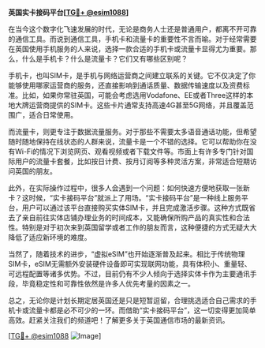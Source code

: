 **英国实卡接码平台[[TG💪+ @esim1088](https://t.me/s/esim1088)]**

在当今这个数字化飞速发展的时代，无论是商务人士还是普通用户，都离不开可靠的通信工具。而说到通信工具，手机卡和流量卡的重要性不言而喻。对于经常需要在英国使用手机服务的人来说，选择一款合适的手机卡或流量卡显得尤为重要。那么，什么是手机卡？什么是流量卡？它们又有哪些区别呢？

手机卡，也叫SIM卡，是手机与网络运营商之间建立联系的关键。它不仅决定了你能够使用哪家运营商的服务，还直接影响到通话质量、数据传输速度以及资费标准。比如，如果你常驻英国，可能会考虑选用Vodafone、EE或者Three这样的本地大牌运营商提供的SIM卡。这些卡片通常支持高速4G甚至5G网络，并且覆盖范围广，适合日常使用。

而流量卡，则更专注于数据流量服务。对于那些不需要太多语音通话功能，但希望随时随地保持在线状态的人群来说，流量卡是一个不错的选择。它可以帮助你在没有Wi-Fi的情况下浏览网页、观看视频或者下载文件等。市面上有许多专门针对国际用户的流量卡套餐，比如按日计费、按月订阅等多种灵活方案，非常适合短期访问英国的朋友。

此外，在实际操作过程中，很多人会遇到一个问题：如何快速方便地获取一张新卡？这时候，“实卡接码平台”就派上了用场。“实卡接码平台”是一种线上服务平台，用户可以通过该平台直接购买实体SIM卡，并且完成激活步骤。这种方式既省去了亲自前往实体店铺办理业务的时间成本，又能确保所购产品的真实性和合法性。特别是对于初次来到英国留学或者工作的朋友而言，这种便捷的方式无疑大大降低了适应新环境的难度。

当然了，随着技术的进步，“虚拟eSIM”也开始逐渐普及起来。相比于传统物理SIM卡，eSIM无需额外安装硬件设备即可实现联网功能，具有体积小、重量轻、可远程配置等诸多优势。不过，目前仍有不少人倾向于选择实体卡作为主要通讯手段，毕竟稳定性和可靠性依然是许多人优先考量的因素之一。

总之，无论你是计划长期定居英国还是只是短暂逗留，合理挑选适合自己需求的手机卡或流量卡都是必不可少的一环。而借助“实卡接码平台”，这一切变得更加简单高效。赶紧关注我们的频道吧！了解更多关于英国通信市场的最新资讯。

[[TG💪+ @esim1088](https://t.me/s/esim1088) ![Image](https://i.postimg.cc/4NQfJmqS/Snipaste-2025-05-13-00-14-12.png)]